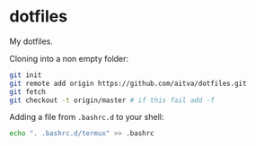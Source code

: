 # dotfiles
My dotfiles.

Cloning into a non empty folder:

```bash
git init
git remote add origin https://github.com/aitva/dotfiles.git
git fetch
git checkout -t origin/master # if this fail add -f
```

Adding a file from `.bashrc.d` to your shell:

```bash
echo ". .bashrc.d/termux" >> .bashrc
```
